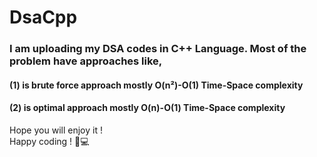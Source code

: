 # DsaCpp
<h3>I am uploading my DSA codes in C++ Language.
Most of the problem have approaches like,</h3>
<h4>(1) is brute force approach mostly O(n²)-O(1) Time-Space complexity</h4>
<h4>(2) is optimal approach mostly O(n)-O(1) Time-Space complexity</h4>
Hope you will enjoy it !<br>
Happy coding ! 🎉💻

